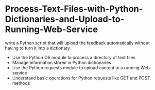 # Process-Text-Files-with-Python-Dictionaries-and-Upload-to-Running-Web-Service

write a Python script that will upload the feedback automatically without having to turn it into a dictionary.

- Use the Python OS module to process a directory of text files
- Manage information stored in Python dictionaries
- Use the Python requests module to upload content to a running Web service
- Understand basic operations for Python requests like GET and POST methods
